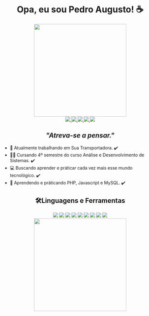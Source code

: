 
<h1 align="center">
    <strong>Opa, eu sou Pedro Augusto!</strong> ☕
</h1>
    <div align="center">
        <img src="https://media.giphy.com/media/M9gbBd9nbDrOTu1Mqx/giphy.gif" width="300"/>
    </div>

<div align="center">
    <a href="https://www.linkedin.com/in/pedro-augusto-1b1b91214/">
        <img src="https://img.shields.io/badge/LinkedIn-0077B5?style=for-the-badge&logo=linkedin&logoColor=white;">
    </a>
    <a href="https://www.instagram.com/pedroaugusto_b/">
        <img src="https://img.shields.io/badge/Instagram-E4405F?style=for-the-badge&logo=instagram&logoColor=white">
    </a>
    <a href="https://www.facebook.com/pedro.augusto.3979/">
        <img src="https://img.shields.io/badge/Facebook-1877F2?style=for-the-badge&logo=facebook&logoColor=white">
    </a>
    <a href="api.whatsapp.com/send?1=pt_BR&phone=5551997811335">
        <img src="https://img.shields.io/badge/WhatsApp-25D366?style=for-the-badge&logo=whatsapp&logoColor=white">
    </a>
    <a href="https://discord.gg/7BuSVsrpJR">
        <img src="https://img.shields.io/badge/Discord-7289DA?style=for-the-badge&logo=discord&logoColor=white">
    </a>

</div>

<div align="center">
    <h2><i>"Atreva-se a pensar."</i></h3>
</div>

<div align="left">
    <ul>
        <li>🚚 Atualmente trabalhando em Sua Transportadora. ✔️</li>
        <li>👨‍🎓 Cursando 4º semestre do curso Análise e Desenvolvimento de Sistemas. ✔️</li>
        <li>💻 Buscando aprender e práticar cada vez mais esse mundo tecnológico. ✔️</li>
        <li>📝 Aprendendo e práticando PHP, Javascript e MySQL. ✔️</li>
    </ul>
</div>

<div align="center">
    <h2>🛠️Linguagens e Ferramentas</h2>
</div>

<div align="center" dir="auto">
    <a>
        <img src="https://img.shields.io/badge/JavaScript-F7DF1E?style=for-the-badge&logo=javascript&logoColor=black">
    </a>
    <a>
        <img src="https://img.shields.io/badge/GitHub-100000?style=for-the-badge&logo=github&logoColor=white">
    </a>
    <a>
        <img style="max-width: 100%" src="https://img.shields.io/badge/Visual_Studio_Code-0078D4?style=for-the-badge&logo=visual%20studio%20code&logoColor=white">
    </a>
    <a>
        <img style="max-width: 100%" src="https://img.shields.io/badge/HTML-239120?style=for-the-badge&logo=html5&logoColor=white">
    </a>
    <a>
        <img style="max-width: 100%" src="https://img.shields.io/badge/CSS-239120?&style=for-the-badge&logo=css3&logoColor=white">
    </a>
    <a>
        <img style="max-width: 100%" src="https://img.shields.io/badge/HTML5-E34F26?style=for-the-badge&logo=html5&logoColor=white">
    </a>
    <a>
        <img style="max-width: 100%" src="https://img.shields.io/badge/CSS3-1572B6?style=for-the-badge&logo=css3&logoColor=white">
    </a>
    <a>
        <img style="max-width: 100%" src="https://img.shields.io/badge/Lua-2C2D72?style=for-the-badge&logo=lua&logoColor=white">
    </a>
    <a>
        <img style="max-width: 100%" src="https://img.shields.io/badge/jQuery-0769AD?style=for-the-badge&logo=jquery&logoColor=white">
    </a>
</div>

<div align="center">
    <img height="300" src="https://media4.giphy.com/media/WDJBtnl2cxgReYekEu/giphy.gif?cid=ecf05e47l2vnllaun761ta66eq93tcs89kus4t8zi4p9z70c&amp;rid=giphy.gif&amp;ct=g">
</div>

